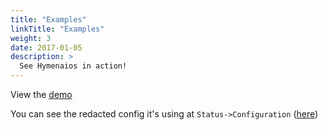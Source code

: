 ```yaml
---
title: "Examples"
linkTitle: "Examples"
weight: 3
date: 2017-01-05
description: >
  See Hymenaios in action!
---
```


View the [demo](/demo/approvals)

You can see the redacted config it's using at `Status->Configuration` ([here](https://hymenaios.io/demo/config))
